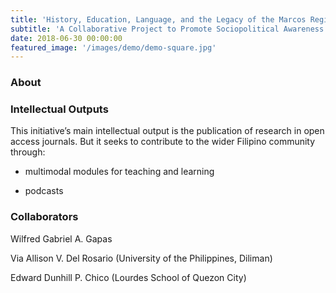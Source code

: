 ```yaml
---
title: 'History, Education, Language, and the Legacy of the Marcos Regime'
subtitle: 'A Collaborative Project to Promote Sociopolitical Awareness in Language Education'
date: 2018-06-30 00:00:00
featured_image: '/images/demo/demo-square.jpg'
---
```


### About








### Intellectual Outputs
This initiative’s main intellectual output is the publication of research in open access journals. But it seeks to contribute to the wider Filipino community through:

* multimodal modules for teaching and learning

* podcasts


### Collaborators

Wilfred Gabriel A. Gapas

Via Allison V. Del Rosario (University of the Philippines, Diliman)

Edward Dunhill P. Chico (Lourdes School of Quezon City)